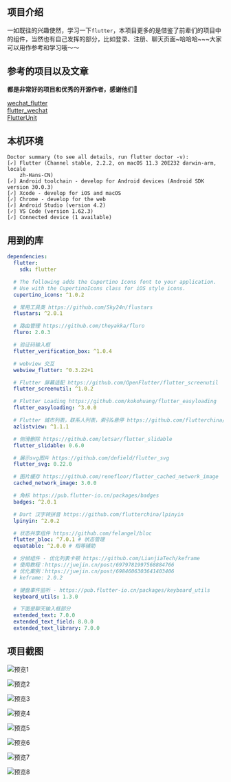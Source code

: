 ## 项目介绍  

一如既往的兴趣使然，学习一下`flutter`，本项目更多的是借鉴了前辈们的项目中的组件，当然也有自己发挥的部分，比如登录、注册、聊天页面~哈哈哈~~~大家可以用作参考和学习哦～～

## 参考的项目以及文章

**都是非常好的项目和优秀的开源作者，感谢他们🙏**  

[wechat_flutter](https://github.com/fluttercandies/wechat_flutter)  
[flutter_wechat](https://github.com/CoderMikeHe/flutter_wechat)  
[FlutterUnit](https://github.com/toly1994328/FlutterUnit)  


## 本机环境

```shell
Doctor summary (to see all details, run flutter doctor -v):
[✓] Flutter (Channel stable, 2.2.2, on macOS 11.3 20E232 darwin-arm, locale
    zh-Hans-CN)
[✓] Android toolchain - develop for Android devices (Android SDK version 30.0.3)
[✓] Xcode - develop for iOS and macOS
[✓] Chrome - develop for the web
[✓] Android Studio (version 4.2)
[✓] VS Code (version 1.62.3)
[✓] Connected device (1 available)
```

## 用到的库 

```yaml
dependencies:
  flutter:
    sdk: flutter

  # The following adds the Cupertino Icons font to your application.
  # Use with the CupertinoIcons class for iOS style icons.
  cupertino_icons: ^1.0.2

  # 常用工具类 https://github.com/Sky24n/flustars
  flustars: ^2.0.1

  # 路由管理 https://github.com/theyakka/fluro
  fluro: 2.0.3

  # 验证码输入框
  flutter_verification_box: ^1.0.4 

  # webview 交互
  webview_flutter: ^0.3.22+1 

  # Flutter 屏幕适配 https://github.com/OpenFlutter/flutter_screenutil
  flutter_screenutil: ^1.0.2 

  # Flutter Loading https://github.com/kokohuang/flutter_easyloading
  flutter_easyloading: ^3.0.0

  # Flutter 城市列表，联系人列表，索引&悬停 https://github.com/flutterchina/azlistview
  azlistview: ^1.1.1

  # 侧滑删除 https://github.com/letsar/flutter_slidable
  flutter_slidable: 0.6.0

  # 展示svg图片 https://github.com/dnfield/flutter_svg
  flutter_svg: 0.22.0

  # 图片缓存 https://github.com/renefloor/flutter_cached_network_image
  cached_network_image: 3.0.0

  # 角标 https://pub.flutter-io.cn/packages/badges
  badges: ^2.0.1

  # Dart 汉字转拼音 https://github.com/flutterchina/lpinyin
  lpinyin: ^2.0.2

  # 状态共享组件 https://github.com/felangel/bloc
  flutter_bloc: ^7.0.1 # 状态管理
  equatable: ^2.0.0 # 相等辅助

  # 分帧组件 - 优化列表卡顿 https://github.com/LianjiaTech/keframe
  # 使用教程：https://juejin.cn/post/6979781997568884766
  # 优化案例：https://juejin.cn/post/6984606303641403406
  # keframe: 2.0.2

  # 键盘事件监听 - https://pub.flutter-io.cn/packages/keyboard_utils
  keyboard_utils: 1.3.0

  # 下面是聊天输入框部分
  extended_text: 7.0.0 
  extended_text_field: 8.0.0
  extended_text_library: 7.0.0
```

## 项目截图  

![预览1](https://github.com/lmsail/flutter-wechat/blob/master/preview/1.png)

![预览2](https://github.com/lmsail/flutter-wechat/blob/master/preview/2.png)

![预览3](https://github.com/lmsail/flutter-wechat/blob/master/preview/3.png)

![预览4](https://github.com/lmsail/flutter-wechat/blob/master/preview/4.png)

![预览5](https://github.com/lmsail/flutter-wechat/blob/master/preview/5.png)

![预览6](https://github.com/lmsail/flutter-wechat/blob/master/preview/6.png)

![预览7](https://github.com/lmsail/flutter-wechat/blob/master/preview/7.png)

![预览8](https://github.com/lmsail/flutter-wechat/blob/master/preview/8.png)


##